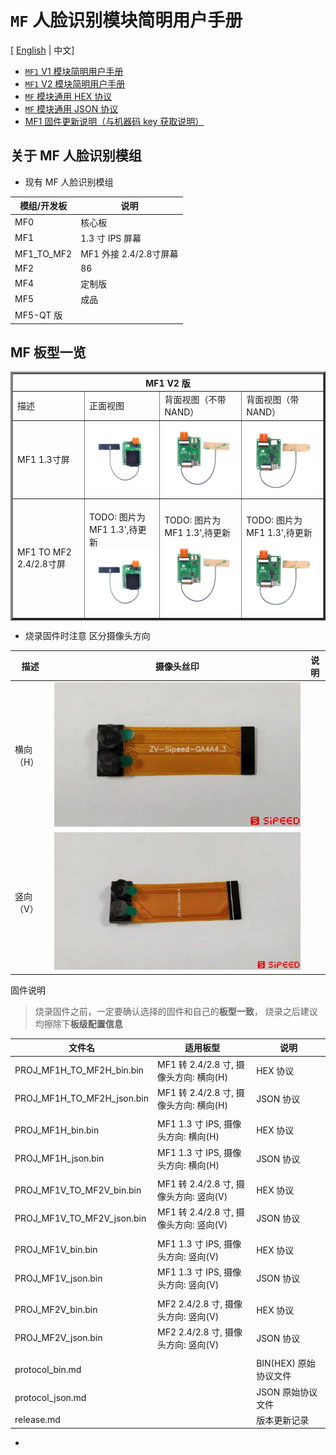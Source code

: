 # `MF` 人脸识别模块简明用户手册

[ [English](./README.md) | 中文]

- [`MF1` V1 模块简明用户手册](./zh_CN/m01_mf1_v1_get_started.md)
- [`MF1` V2 模块简明用户手册](./zh_CN/m02_mf1_v2_get_started.md)
- [`MF` 模块通用 HEX 协议](./zh_CN/p02_mf_protocol_manual_v2_hex_zh_CN.md)
- [`MF` 模块通用 JSON 协议](./zh_CN/p02_mf_protocol_manual_v2_json_zh_CN.md)
- [MF1 固件更新说明（与机器码 key 获取说明）](./zh_CN/k01_update_firmware_and_get_key.md)

## 关于 MF 人脸识别模组

- 现有 MF 人脸识别模组

| 模组/开发板 | 说明 |
| --- | --- |
| MF0 | 核心板 |
| MF1 | 1.3 寸 IPS 屏幕 |
| MF1_TO_MF2 | MF1 外接 2.4/2.8寸屏幕 |
| MF2 | 86 |
| MF4 | 定制版 |
| MF5 | 成品 |
| MF5-QT 版 | |

## MF 板型一览

<table border="3">
    <tr>
        <th colspan=4>MF1 V2 版</th>
    </tr>
    <tr>
        <td  width="100">描述</td>
        <td>正面视图</td>
        <td>背面视图（不带NAND）</td>
        <td>背面视图（带NAND）</td>
    </tr>
    <tr>
        <td width="100">MF1 1.3寸屏</td>
        <td>
            <img src="./assets/mf_module/mf1_front_v2.png" widt="600" alt="MF1 正面">
        </td>
        <td>
            <img src="./assets/mf_module/mf1_bottom_v2.png" widt="600" alt="MF1 背面视图">
        </td>
        <td>
            <img src="./assets/mf_module/mf1_bottom_v2(nand).png" widt="600" alt="MF1(NAND Flash) 背面视图">
        </td>
    </tr>
    <tr>
        <td>MF1 TO MF2 2.4/2.8寸屏</td>
        <td>
            <br> TODO: 图片为 MF1 1.3',待更新</br>
            <img src="./assets/mf_module/mf1_front_v2.png" widt="600" alt="MF1 正面">
        </td>
        <td>
            <br> TODO: 图片为 MF1 1.3',待更新</br>
            <img src="./assets/mf_module/mf1_bottom_v2.png" widt="600" alt="MF1 背面视图">
        </td>
        <td>
            <br> TODO: 图片为 MF1 1.3',待更新</br>
            <img src="./assets/mf_module/mf1_bottom_v2(nand).png" widt="600" alt="MF1(NAND Flash) 背面视图">
        </td>
    </tr>
</table>

- 烧录固件时注意 区分摄像头方向

| 描述 | 摄像头丝印 | 说明 |
| --- | --- | --- |
| 横向（H）| <img src="./assets/camera/camera_dual_h.png" widt="600" alt="横向双摄">| |
| 竖向（V）| <img src="./assets/camera/camera_dual_v.png" widt="600" alt="竖向双摄">| |

固件说明

> 烧录固件之前，一定要确认选择的固件和自己的**板型一致**，
烧录之后建议均擦除下**板级配置信息**

| 文件名 | 适用板型 | 说明 |
| --- | --- | --- |
|PROJ_MF1H_TO_MF2H_bin.bin   | MF1 转 2.4/2.8 寸, 摄像头方向: 横向(H)   | HEX 协议 |
|PROJ_MF1H_TO_MF2H_json.bin  | MF1 转 2.4/2.8 寸, 摄像头方向: 横向(H)   | JSON 协议 |
|   |   |   |
|PROJ_MF1H_bin.bin           | MF1 1.3 寸 IPS, 摄像头方向: 横向(H)      | HEX 协议 |
|PROJ_MF1H_json.bin          | MF1 1.3 寸 IPS, 摄像头方向: 横向(H)      | JSON 协议 |
|   |   |   |
|PROJ_MF1V_TO_MF2V_bin.bin   | MF1 转 2.4/2.8 寸, 摄像头方向: 竖向(V)   | HEX 协议 |
|PROJ_MF1V_TO_MF2V_json.bin  | MF1 转 2.4/2.8 寸, 摄像头方向: 竖向(V)   |JSON 协议 |
|   |   |   |
|PROJ_MF1V_bin.bin           | MF1 1.3 寸 IPS, 摄像头方向: 竖向(V)      | HEX 协议 |
|PROJ_MF1V_json.bin          | MF1 1.3 寸 IPS, 摄像头方向: 竖向(V)      | JSON 协议 |
|   |   |   |
|PROJ_MF2V_bin.bin           | MF2 2.4/2.8 寸, 摄像头方向: 竖向(V)      | HEX 协议 |
|PROJ_MF2V_json.bin          | MF2 2.4/2.8 寸, 摄像头方向: 竖向(V)      | JSON 协议 |
|   |   |   |
|protocol_bin.md             |                                         | BIN(HEX) 原始协议文件 |
|protocol_json.md            |                                         | JSON 原始协议文件 |
|release.md                  |                                         | 版本更新记录 |
+

